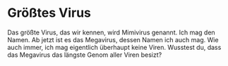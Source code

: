 # Größtes Virus

Das größte Virus, das wir kennen, wird Mimivirus genannt. Ich mag den Namen. Ab
jetzt ist es das Megavirus, dessen Namen ich auch mag. Wie auch immer, ich mag
eigentlich überhaupt keine Viren. Wusstest du, dass das Megavirus das längste
Genom aller Viren besizt?
